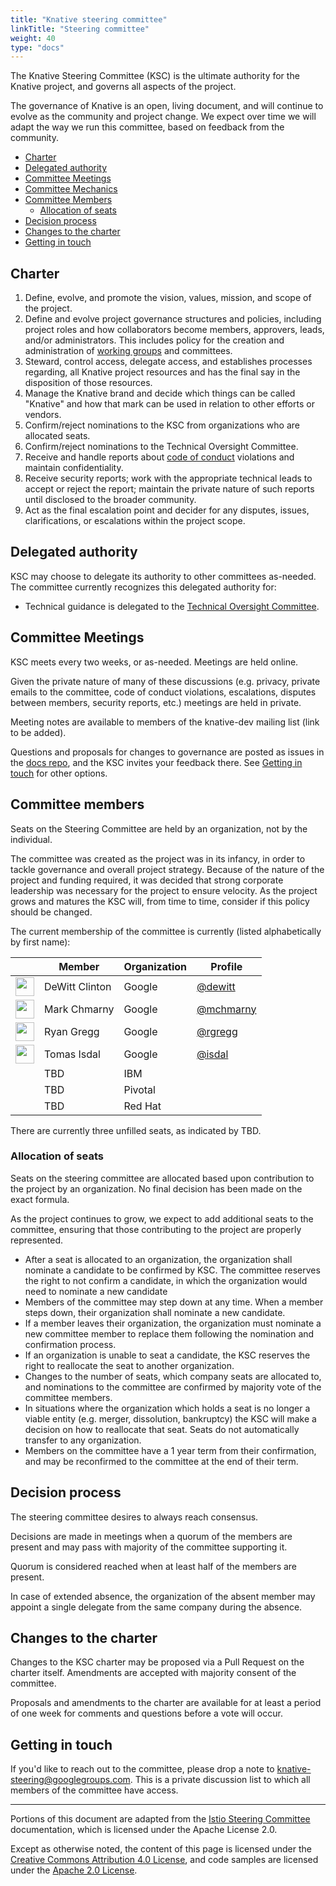 ```yaml
---
title: "Knative steering committee"
linkTitle: "Steering committee"
weight: 40
type: "docs"
---
```


The Knative Steering Committee (KSC) is the ultimate authority for the Knative
project, and governs all aspects of the project.

The governance of Knative is an open, living document, and will continue to
evolve as the community and project change. We expect over time we will adapt
the way we run this committee, based on feedback from the community.

- [Charter](#charter)
- [Delegated authority](#delegated-authority)
- [Committee Meetings](#committee-meetings)
- [Committee Mechanics](#committee-mechanics)
- [Committee Members](#committee-members)
  - [Allocation of seats](#allocation-of-seats)
- [Decision process](#decision-process)
- [Changes to the charter](#changes-to-the-charter)
- [Getting in touch](#getting-in-touch)

## Charter

1. Define, evolve, and promote the vision, values, mission, and scope of the project.
1. Define and evolve project governance structures and policies, including
   project roles and how collaborators become members, approvers, leads,
   and/or administrators. This includes policy for the creation and
   administration of [working groups](./WORKING-GROUPS.md) and committees.
1. Steward, control access, delegate access, and establishes processes regarding,
   all Knative project resources and has the final say in the disposition of
   those resources.
1. Manage the Knative brand and decide which things can be called "Knative" and
   how that mark can be used in relation to other efforts or vendors.
1. Confirm/reject nominations to the KSC from organizations who are allocated seats.
1. Confirm/reject nominations to the Technical Oversight Committee.
1. Receive and handle reports about [code of conduct](./CODE-OF-CONDUCT.md)
   violations and maintain confidentiality.
1. Receive security reports; work with the appropriate technical leads to
   accept or reject the report; maintain the private nature of such reports
   until disclosed to the broader community.
1. Act as the final escalation point and decider for any disputes, issues,
   clarifications, or escalations within the project scope.

## Delegated authority

KSC may choose to delegate its authority to other committees as-needed. The
committee currently recognizes this delegated authority for:

- Technical guidance is delegated to the [Technical Oversight Committee](./TECH-OVERSIGHT-COMMITTEE.md).

## Committee Meetings

KSC meets every two weeks, or as-needed. Meetings are held online.

Given the private nature of many of these discussions (e.g. privacy, private
emails to the committee, code of conduct violations, escalations, disputes
between members, security reports, etc.) meetings are held in private.

Meeting notes are available to members of the knative-dev mailing list
(link to be added).

Questions and proposals for changes to governance are posted as issues in the
[docs repo](https://github.com/knative/docs), and the KSC invites your feedback
there. See [Getting in touch](#getting-in-touch) for other options.

## Committee members

Seats on the Steering Committee are held by an organization, not by the
individual.

The committee was created as the project was in its infancy, in order to
tackle governance and overall project strategy. Because of the nature of the
project and funding required, it was decided that strong corporate leadership
was necessary for the project to ensure velocity. As the project grows and
matures the KSC will, from time to time, consider if this policy should be
changed.

The current membership of the committee is currently (listed alphabetically by first name):

| &nbsp;                                                   | Member         | Organization | Profile                                  |
| -------------------------------------------------------- | -------------- | ------------ | ---------------------------------------- |
| <img width="30px" src="https://github.com/dewitt.png">   | DeWitt Clinton | Google       | [@dewitt](https://github.com/dewitt)     |
| <img width="30px" src="https://github.com/mchmarny.png"> | Mark Chmarny   | Google       | [@mchmarny](https://github.com/mchmarny) |
| <img width="30px" src="https://github.com/rgregg.png">   | Ryan Gregg     | Google       | [@rgregg](https://github.com/rgregg)     |
| <img width="30px" src="https://github.com/isdal.png">    | Tomas Isdal    | Google       | [@isdal](https://github.com/isdal)       |
|   | TBD | IBM      |        |
|   | TBD | Pivotal  |        |
|   | TBD | Red Hat  |        |

There are currently three unfilled seats, as indicated by TBD.

### Allocation of seats

Seats on the steering committee are allocated based upon contribution
to the project by an organization. No final decision has been made on the exact
formula.

As the project continues to grow, we expect to add additional seats to the
committee, ensuring that those contributing to the project are properly
represented.

- After a seat is allocated to an organization, the organization shall nominate
  a candidate to be confirmed by KSC. The committee reserves the right to not
  confirm a candidate, in which the organization would need to nominate a new
  candidate
- Members of the committee may step down at any time. When a member steps down,
  their organization shall nominate a new candidate.
- If a member leaves their organization, the organization must nominate a new
  committee member to replace them following the nomination and confirmation
  process.
- If an organization is unable to seat a candidate, the KSC reserves the right
  to reallocate the seat to another organization.
- Changes to the number of seats, which company seats are allocated to, and
  nominations to the committee are confirmed by majority vote of the committee
  members.
- In situations where the organization which holds a seat is no longer a viable
  entity (e.g. merger, dissolution, bankruptcy) the KSC will make a decision on
  how to reallocate that seat. Seats do not automatically transfer to any
  organization.
- Members on the committee have a 1 year term from their confirmation, and may
  be reconfirmed to the committee at the end of their term.

## Decision process

The steering committee desires to always reach consensus.

Decisions are made in meetings when a quorum of the members are present and may
pass with majority of the committee supporting it.

Quorum is considered reached when at least half of the members are present.

In case of extended absence, the organization of the absent member may appoint
a single delegate from the same company during the absence.

## Changes to the charter

Changes to the KSC charter may be proposed via a Pull Request on the charter
itself. Amendments are accepted with majority consent of the committee.

Proposals and amendments to the charter are available for at least a period of
one week for comments and questions before a vote will occur.

## Getting in touch

If you'd like to reach out to the committee, please drop a note
to [knative-steering@googlegroups.com](mailto:knative-steering@googlegroups.com).
This is a private discussion list to which all members of the committee have access.

---

Portions of this document are adapted from the
[Istio Steering Committee](https://github.com/istio/community/blob/master/STEERING-COMMITTEE.md)
documentation, which is licensed under the Apache License 2.0.

Except as otherwise noted, the content of this page is licensed under the
[Creative Commons Attribution 4.0 License](https://creativecommons.org/licenses/by/4.0/),
and code samples are licensed under the
[Apache 2.0 License](https://www.apache.org/licenses/LICENSE-2.0).
